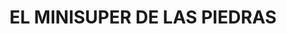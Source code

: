 ---
title: "EL MINISUPER DE LAS PIEDRAS"
url: /las-piedras/el-minisuper-de-las-piedras/
shop: supermercado
---